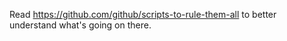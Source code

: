 Read https://github.com/github/scripts-to-rule-them-all to better understand
what's going on there. 
